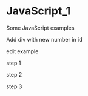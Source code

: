 # JavaScript_1

Some JavaScript examples 

Add div with new number in id

edit example

step 1

step 2

step 3